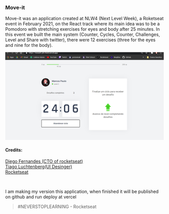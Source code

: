 ### Move-it

   Move-it was an application created at NLW4 (Next Level Week), a Roketseat event in February 2021, on the React track where its main idea was to be a Pomodoro with stretching exercises for eyes and body after 25 minutes. In this event we built the main system (Counter, Cycles, Counter, Challenges, Level and Share with twitter), there were 12 exercises (three for the eyes and nine for the body).

   <img src="public/print.png" />

#### Credits:

  [Diego Fernandes (CTO of rocketseat)](https://github.com/diego3g)<br>
  [Tiago Luchtenberg(UI Desinger)](https://www.instagram.com/tiagoluchtenberg/)
  <br>
  [Rocketseat](https://app.rocketseat.com.br) 

  <br>

  I am making my version this application, when finished it will be published on github and run deploy at vercel
<br>

 >#NEVERSTOPLEARNING - Rocketseat 